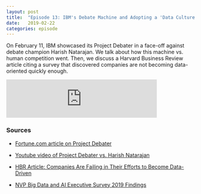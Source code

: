 ```yaml
---
layout: post
title:  "Episode 13: IBM's Debate Machine and Adopting a 'Data Culture' in Companies"
date:   2019-02-22
categories: episode
---
```


On February 11, IBM showcased its Project Debater in a face-off against debate champion Harish Natarajan. We talk about how this machine vs. human competition went. Then, we discuss a Harvard Business Review article citing a survey that discovered companies are not becoming data-oriented quickly enough.

<iframe src="https://anchor.fm/databytes/embed/episodes/Episode-13-IBMs-Debate-Machine-and-Adopting-a-Data-Culture-in-Companies-e37mq1" height="102px" width="400px" frameborder="0" scrolling="no"></iframe>

### Sources

* [Fortune.com article on Project Debater](http://fortune.com/2019/02/12/man-versus-machine-ai-artificial-intelligence-ibm-project-debater/)

* [Youtube video of Project Debater vs. Harish Natarajan](https://www.youtube.com/watch?v=m3u-1yttrVw)

* [HBR Article: Companies Are Failing in Their Efforts to Become Data-Driven](https://hbr.org/2019/02/companies-are-failing-in-their-efforts-to-become-data-driven)

* [NVP Big Data and AI Executive Survey 2019 Findings](http://newvantage.com/wp-content/uploads/2018/12/Big-Data-Executive-Survey-2019-Findings-Updated-010219-1.pdf)